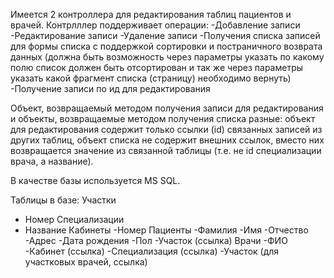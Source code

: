 Имеется 2 контроллера для редактирования таблиц пациентов и врачей.
Контрлллер  поддерживает операции:
-Добавление записи
-Редактирование записи
-Удаление записи
-Получения списка записей для формы списка с поддержкой сортировки и постраничного возврата данных (должна быть возможность через параметры указать по какому полю список должен быть отсортирован и так же через параметры указать какой фрагмент списка (страницу) необходимо вернуть)
-Получение записи по ид для редактирования

Объект, возвращаемый методом получения записи для редактирования и объекты, возвращаемые методом получения списка  разные:
объект для редактирования содержит только ссылки (id) связанных записей из других таблиц,
объект списка не  содержит внешних ссылок, вместо них возвращается значение из связанной таблицы (т.е. не id специализации врача, а название).

В качестве базы  используется MS SQL.

Таблицы в базе:
Участки
- Номер
Специализации
- Название
Кабинеты 
-Номер
Пациенты
-Фамилия
-Имя
-Отчество
-Адрес
-Дата рождения
-Пол
-Участок (ссылка)
Врачи
-ФИО
-Кабинет (ссылка)
-Специализация (ссылка)
-Участок (для участковых врачей, ссылка)
